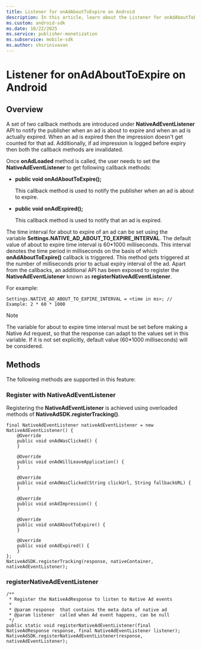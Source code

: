 ```yaml
---
title: Listener for onAdAboutToExpire on Android
description: In this article, learn about the Listener for onAdAboutToExpire in Android, including its properties, methods, and examples.
ms.custom: android-sdk
ms.date: 10/22/2025
ms.service: publisher-monetization
ms.subservice: mobile-sdk
ms.author: shsrinivasan
---
```


# Listener for onAdAboutToExpire on Android

## Overview

A set of two callback methods are introduced under **NativeAdEventListener** API to notify the publisher when an ad is about to expire and when an ad is actually expired. When an ad is expired then the impression doesn't get counted for that ad. Additionally, if ad impression is logged before expiry then both the callback methods are invalidated.

Once **onAdLoaded** method is called, the user needs to set the **NativeAdEventListener** to get following callback methods:

- **public void onAdAboutToExpire();**

  This callback method is used to notify the publisher when an ad is about to expire.

- **public void onAdExpired();**

  This callback method is used to notify that an ad is expired.

The time interval for about to expire of an ad can be set using the variable **Settings.NATIVE_AD_ABOUT_TO_EXPIRE_INTERVAL**. The default value of about to expire time interval is 60\*1000 milliseconds. This interval denotes the time period in milliseconds on the basis of which **onAdAboutToExpire()** callback is triggered. This method gets triggered at the number of milliseconds prior to actual expiry interval of the ad. Apart from the callbacks, an additional API has been exposed to register the **NativeAdEventListener** known as **registerNativeAdEventListener**.

For example:

```
Settings.NATIVE_AD_ABOUT_TO_EXPIRE_INTERVAL = <time in ms>; // Example: 2 * 60 * 1000
```

> [!NOTE]
> The variable for about to expire time interval must be set before making a Native Ad request, so that the response can adapt to the values set in this variable. If it is not set explicitly, default value (60\*1000 milliseconds) will be considered.

## Methods
The following methods are supported in this feature:


### Register with NativeAdEventListener

Registering the **NativeAdEventListener** is achieved using overloaded methods of **NativeAdSDK.registerTracking()**.

```
final NativeAdEventListener nativeAdEventListener = new NativeAdEventListener() {
    @Override
    public void onAdWasClicked() {
    }
 
    @Override
    public void onAdWillLeaveApplication() {
    }
 
    @Override
    public void onAdWasClicked(String clickUrl, String fallbackURL) {
    }
 
    @Override
    public void onAdImpression() {
    }
 
    @Override
    public void onAdAboutToExpire() {
    }
 
    @Override
    public void onAdExpired() {
    }
}; 
NativeAdSDK.registerTracking(response, nativeContainer, nativeAdEventListener);
```

### registerNativeAdEventListener

```
/**
 * Register the NativeAdResponse to listen to Native Ad events
 *
 * @param response  that contains the meta data of native ad
 * @param listener  called when Ad event happens, can be null
 */
public static void registerNativeAdEventListener(final NativeAdResponse response, final NativeAdEventListener listener);
NativeAdSDK.registerNativeAdEventListener(response, nativeAdEventListener);
```
